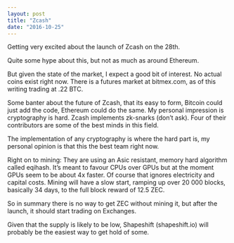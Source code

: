 ```yaml
---
layout: post
title: "Zcash"
date: "2016-10-25"
---
```


Getting very excited about the launch of Zcash on the 28th.

Quite some hype about this, but not as much as around Ethereum.

But given the state of the market, I expect a good bit of interest. No actual coins exist right now. There is a futures market at bitmex.com, as of this writing trading at .22 BTC.

Some banter about the future of Zcash, that its easy to form, Bitcoin could just add the code, Ethereum could do the same. My personal impression is cryptography is hard. Zcash implements zk-snarks (don’t ask). Four of their contributors are some of the best minds in this field.

The implementation of any cryptography is where the hard part is, my personal opinion is that this the best team right now.

Right on to mining: They are using an Asic resistant, memory hard algorithm called eqihash. It’s meant to favour CPUs over GPUs but at the moment GPUs seem to be about 4x faster. Of course that ignores electricity and capital costs. Mining will have a slow start, ramping up over 20 000 blocks, basically 34 days, to the full block reward of 12.5 ZEC.

So in summary there is no way to get ZEC without mining it, but after the launch, it should start trading on Exchanges.

Given that the supply is likely to be low, Shapeshift (shapeshift.io) will probably be the easiest way to get hold of some.



